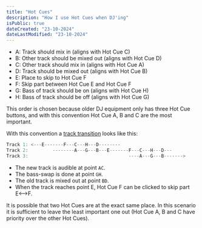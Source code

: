 ```yaml
---
title: "Hot Cues"
description: "How I use Hot Cues when DJ'ing"
isPublic: true
dateCreated: "23-10-2024"
dateLastModified: "23-10-2024"
---
```


* A: Track should mix in             (aligns with Hot Cue C)
* B: Other track should be mixed out (aligns with Hot Cue D)
* C: Other track should mix in       (aligns with Hot Cue A)
* D: Track should be mixed out       (aligns with Hot Cue B)
* E: Place to skip to Hot Cue F
* F: Skip part between Hot Cue E and Hot Cue F
* G: Bass of track should be on      (aligns with Hot Cue H)
* H: Bass of track should be off     (aligns with Hot Cue G)

This order is chosen because older DJ equipment only has three Hot Cue buttons,
and with this convention Hot Cue A, B and C are the most important.

With this convention a [track transition](transitions) looks like this:

```cs
Track 1: <---E-------F---C---H---D--------
Track 2:         --------A---G---B---E-------F---C---H---D---
Track 3:                                     ----A---G---B------->
```

* The new track is audible at point `AC`.
* The bass-swap is done at point `GH`.
* The old track is mixed out at point `BD`.
* When the track reaches point E, Hot Cue F can be clicked to skip part E<-->F.

It is possible that two Hot Cues are at the exact same place. In this scenario
it is sufficient to leave the least important one out (Hot Cue A, B and C have
priority over the other Hot Cues).
